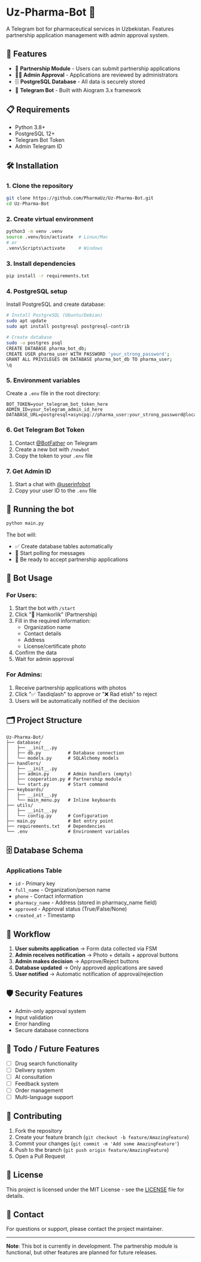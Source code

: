 # Uz-Pharma-Bot 💊

A Telegram bot for pharmaceutical services in Uzbekistan. Features partnership application management with admin approval system.

## 🚀 Features

- 🤝 **Partnership Module** - Users can submit partnership applications
- 👨‍💼 **Admin Approval** - Applications are reviewed by administrators
- 🗄️ **PostgreSQL Database** - All data is securely stored
- 📱 **Telegram Bot** - Built with Aiogram 3.x framework

## 📋 Requirements

- Python 3.8+
- PostgreSQL 12+
- Telegram Bot Token
- Admin Telegram ID

## 🛠️ Installation

### 1. Clone the repository

```bash
git clone https://github.com/PharmaUz/Uz-Pharma-Bot.git
cd Uz-Pharma-Bot
```

### 2. Create virtual environment

```bash
python3 -m venv .venv
source .venv/bin/activate  # Linux/Mac
# or
.venv\Scripts\activate     # Windows
```

### 3. Install dependencies

```bash
pip install -r requirements.txt
```

### 4. PostgreSQL setup

Install PostgreSQL and create database:

```bash
# Install PostgreSQL (Ubuntu/Debian)
sudo apt update
sudo apt install postgresql postgresql-contrib

# Create database
sudo -u postgres psql
CREATE DATABASE pharma_bot_db;
CREATE USER pharma_user WITH PASSWORD 'your_strong_password';
GRANT ALL PRIVILEGES ON DATABASE pharma_bot_db TO pharma_user;
\q
```

### 5. Environment variables

Create a `.env` file in the root directory:

```env
BOT_TOKEN=your_telegram_bot_token_here
ADMIN_ID=your_telegram_admin_id_here
DATABASE_URL=postgresql+asyncpg://pharma_user:your_strong_password@localhost:5432/pharma_bot_db
```

### 6. Get Telegram Bot Token

1. Contact [@BotFather](https://t.me/botfather) on Telegram
2. Create a new bot with `/newbot`
3. Copy the token to your `.env` file

### 7. Get Admin ID

1. Start a chat with [@userinfobot](https://t.me/userinfobot)
2. Copy your user ID to the `.env` file

## 🚀 Running the bot

```bash
python main.py
```

The bot will:
- ✅ Create database tables automatically
- 🤖 Start polling for messages
- 📱 Be ready to accept partnership applications

## 📱 Bot Usage

### For Users:
1. Start the bot with `/start`
2. Click "🤝 Hamkorlik" (Partnership)
3. Fill in the required information:
   - Organization name
   - Contact details
   - Address
   - License/certificate photo
4. Confirm the data
5. Wait for admin approval

### For Admins:
1. Receive partnership applications with photos
2. Click "✅ Tasdiqlash" to approve or "❌ Rad etish" to reject
3. Users will be automatically notified of the decision

## 🗂️ Project Structure

```
Uz-Pharma-Bot/
├── database/
│   ├── __init__.py
│   ├── db.py          # Database connection
│   └── models.py      # SQLAlchemy models
├── handlers/
│   ├── __init__.py
│   ├── admin.py       # Admin handlers (empty)
│   ├── cooperation.py # Partnership module
│   └── start.py       # Start command
├── keyboards/
│   ├── __init__.py
│   └── main_menu.py   # Inline keyboards
├── utils/
│   ├── __init__.py
│   └── config.py      # Configuration
├── main.py            # Bot entry point
├── requirements.txt   # Dependencies
└── .env               # Environment variables
```

## 🗄️ Database Schema

### Applications Table
- `id` - Primary key
- `full_name` - Organization/person name
- `phone` - Contact information
- `pharmacy_name` - Address (stored in pharmacy_name field)
- `approved` - Approval status (True/False/None)
- `created_at` - Timestamp

## 🔄 Workflow

1. **User submits application** → Form data collected via FSM
2. **Admin receives notification** → Photo + details + approval buttons
3. **Admin makes decision** → Approve/Reject buttons
4. **Database updated** → Only approved applications are saved
5. **User notified** → Automatic notification of approval/rejection

## 🛡️ Security Features

- Admin-only approval system
- Input validation
- Error handling
- Secure database connections

## 🚧 Todo / Future Features

- [ ] Drug search functionality
- [ ] Delivery system
- [ ] AI consultation
- [ ] Feedback system
- [ ] Order management
- [ ] Multi-language support

## 🤝 Contributing

1. Fork the repository
2. Create your feature branch (`git checkout -b feature/AmazingFeature`)
3. Commit your changes (`git commit -m 'Add some AmazingFeature'`)
4. Push to the branch (`git push origin feature/AmazingFeature`)
5. Open a Pull Request

## 📝 License

This project is licensed under the MIT License - see the [LICENSE](LICENSE) file for details.

## 📧 Contact

For questions or support, please contact the project maintainer.

---

**Note**: This bot is currently in development. The partnership module is functional, but other features are planned for future releases.
